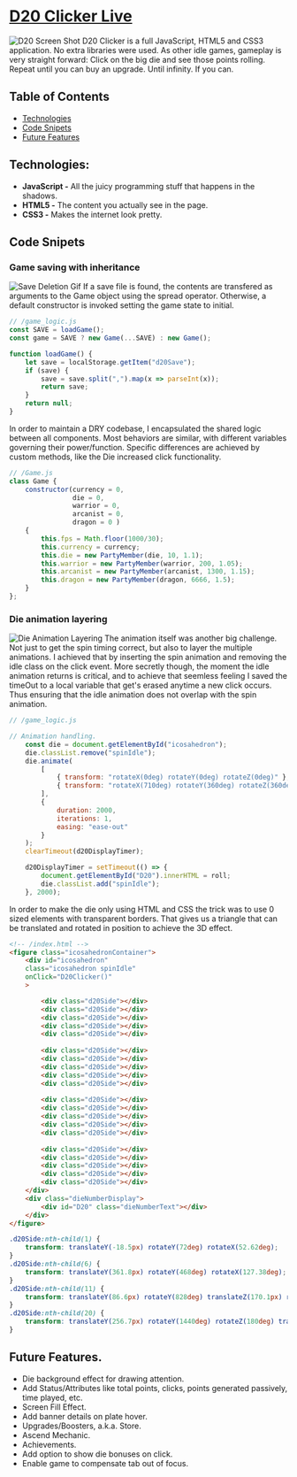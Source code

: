 # [D20 Clicker Live](https://wolf-fivousix.github.io/D20_Clicker/)
![D20 Screen Shot](assets/d20Clicker.gif?raw=true "D20 Screen Shot")
D20 Clicker is a full JavaScript, HTML5 and CSS3 application. No extra libraries were used. As other idle games, gameplay is very straight forward: Click on the big die and see those points rolling. Repeat until you can buy an upgrade. Until infinity. If you can.

## Table of Contents
* [Technologies](#technologies)
* [Code Snipets](#code-snipets)
* [Future Features](#future-features)

## Technologies:
* **JavaScript -** All the juicy programming stuff that happens in the shadows.
* **HTML5 -** The content you actually see in the page.
* **CSS3 -** Makes the internet look pretty.

## Code Snipets
### Game saving with inheritance
![Save Deletion Gif](assets/saveDeletion.gif?raw=true "Save Deletion Gif")
If a save file is found, the contents are transfered as arguments to the Game object using the spread operator. Otherwise, a default constructor is invoked setting the game state to initial.
```JavaScript
// /game_logic.js
const SAVE = loadGame();
const game = SAVE ? new Game(...SAVE) : new Game();

function loadGame() {
    let save = localStorage.getItem("d20Save");
    if (save) {
        save = save.split(",").map(x => parseInt(x));
        return save;
    }
    return null;
}
```
In order to maintain a DRY codebase, I encapsulated the shared logic between all components. Most behaviors are similar, with different variables governing their power/function. Specific differences are achieved by custom methods, like the Die increased click functionality.
```JavaScript
// /Game.js
class Game {
    constructor(currency = 0,
                die = 0,
                warrior = 0,
                arcanist = 0,
                dragon = 0 )
    {
        this.fps = Math.floor(1000/30);
        this.currency = currency;
        this.die = new PartyMember(die, 10, 1.1);
        this.warrior = new PartyMember(warrior, 200, 1.05);
        this.arcanist = new PartyMember(arcanist, 1300, 1.15);
        this.dragon = new PartyMember(dragon, 6666, 1.5);
    }
};
```

### Die animation layering
![Die Animation Layering](assets/dieAnimation.gif?raw=true "Die Animation Layering")
The animation itself was another big challenge. Not just to get the spin timing correct, but also to layer the multiple animations. I achieved that by inserting the spin animation and removing the idle class on the click event. More secretly though, the moment the idle animation returns is critical, and to achieve that seemless feeling I saved the timeOut to a local variable that get's erased anytime a new click occurs. Thus ensuring that the idle animation does not overlap with the spin animation.
```JavaScript
// /game_logic.js

// Animation handling.
    const die = document.getElementById("icosahedron");
    die.classList.remove("spinIdle");
    die.animate(
        [
            { transform: "rotateX(0deg) rotateY(0deg) rotateZ(0deg)" },
            { transform: "rotateX(710deg) rotateY(360deg) rotateZ(360deg)" }
        ],
        {
            duration: 2000,
            iterations: 1,
            easing: "ease-out"
        }
    );    
    clearTimeout(d20DisplayTimer);

    d20DisplayTimer = setTimeout(() => {
        document.getElementById("D20").innerHTML = roll;
        die.classList.add("spinIdle");
    }, 2000);
```

In order to make the die only using HTML and CSS the trick was to use 0 sized elements with transparent borders. That gives us a triangle that can be translated and rotated in position to achieve the 3D effect.
```HTML
<!-- /index.html -->
<figure class="icosahedronContainer">
    <div id="icosahedron"
    class="icosahedron spinIdle"
    onClick="D20Clicker()"
    >

        <div class="d20Side"></div>
        <div class="d20Side"></div>
        <div class="d20Side"></div>
        <div class="d20Side"></div>
        <div class="d20Side"></div>
    
        <div class="d20Side"></div>
        <div class="d20Side"></div>
        <div class="d20Side"></div>
        <div class="d20Side"></div>
        <div class="d20Side"></div>
    
        <div class="d20Side"></div>
        <div class="d20Side"></div>
        <div class="d20Side"></div>
        <div class="d20Side"></div>
        <div class="d20Side"></div>
    
        <div class="d20Side"></div>
        <div class="d20Side"></div>
        <div class="d20Side"></div>
        <div class="d20Side"></div>
        <div class="d20Side"></div>
    </div>
    <div class="dieNumberDisplay">
        <div id="D20" class="dieNumberText"></div>
    </div>
</figure>
```
```CSS
.d20Side:nth-child(1) {
    transform: translateY(-18.5px) rotateY(72deg) rotateX(52.62deg);
}
.d20Side:nth-child(6) {
    transform: translateY(361.8px) rotateY(468deg) rotateX(127.38deg);
}
.d20Side:nth-child(11) {
    transform: translateY(86.6px) rotateY(828deg) translateZ(170.1px) rotateX(-10.81deg);
}
.d20Side:nth-child(20) {
    transform: translateY(256.7px) rotateY(1440deg) rotateZ(180deg) translateZ(170.1px) rotateX(-10.81deg);
}
```

## Future Features.
* Die background effect for drawing attention.
* Add Status/Attributes like total points, clicks, points generated passively, time played, etc.
* Screen Fill Effect.
* Add banner details on plate hover.
* Upgrades/Boosters, a.k.a. Store.
* Ascend Mechanic.
* Achievements.
* Add option to show die bonuses on click.
* Enable game to compensate tab out of focus.
